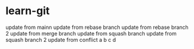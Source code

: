 # learn-git

update from mainn
update from rebase branch
update from rebase branch 2
update from merge branch
update from squash branch
update from squash branch 2
update from conflict
a
b
c
d
